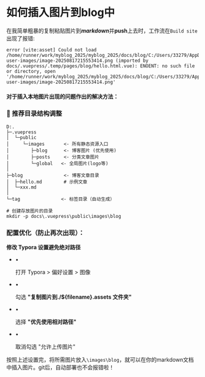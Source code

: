 # 如何插入图片到blog中

在我简单粗暴的复制粘贴图片到***markdown***并**push**上去时，工作流在`Build site`出现了报错:

```
error [vite:asset] Could not load /home/runner/work/myblog_2025/myblog_2025/docs/blog/C:/Users/33279/AppData/Roaming/Typora/typora-user-images/image-20250817215553414.png (imported by docs/.vuepress/.temp/pages/blog/hello.html.vue): ENOENT: no such file or directory, open '/home/runner/work/myblog_2025/myblog_2025/docs/blog/C:/Users/33279/AppData/Roaming/Typora/typora-user-images/image-20250817215553414.png'
```

#### 对于插入本地图片出现的问题作出的解决方法：

### 📂 推荐目录结构调整

```
D:.
├─.vuepress
│  └─public
│     └─images       <- 所有静态资源入口
│        ├─blog      <- 博客图片 (优先使用)
│        ├─posts     <- 分类文章图片
│        └─global   <- 全局图片(logo等)
│
├─blog               <- 博客文章目录
│  ├─hello.md        # 示例文章
│  └─xxx.md
│
└─tag               <- 标签目录（自动生成）
```

```
# 创建存放图片的目录
mkdir -p docs\.vuepress\public\images\blog
```

### 配置优化（防止再次出现）：

**修改 Typora 设置避免绝对路径**

- •

  打开 Typora > 偏好设置 > 图像

- •

  勾选 **"复制图片到./${filename}.assets 文件夹"**

- •

  选择 **"优先使用相对路径"**

- •

  取消勾选 "允许上传图片"

按照上述设置完，将所需图片放入`\images\blog`，就可以在你的markdown文档中插入图片。git后，自动部署也不会报错啦！
